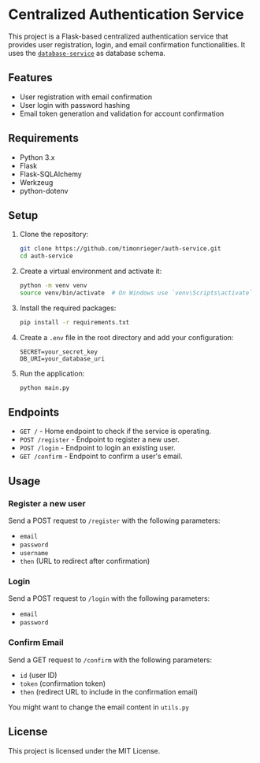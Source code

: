 # Centralized Authentication Service

This project is a Flask-based centralized authentication service that provides user registration, login, and email confirmation functionalities. It uses the [`database-service`](https://github.com/timonrieger/database-service.git) as database schema.

## Features

- User registration with email confirmation
- User login with password hashing
- Email token generation and validation for account confirmation

## Requirements

- Python 3.x
- Flask
- Flask-SQLAlchemy
- Werkzeug
- python-dotenv

## Setup

1. Clone the repository:
	```sh
	git clone https://github.com/timonrieger/auth-service.git
	cd auth-service
	```

2. Create a virtual environment and activate it:
	```sh
	python -m venv venv
	source venv/bin/activate  # On Windows use `venv\Scripts\activate`
	```

3. Install the required packages:
	```sh
	pip install -r requirements.txt
	```

4. Create a `.env` file in the root directory and add your configuration:
	```env
	SECRET=your_secret_key
	DB_URI=your_database_uri
	```

5. Run the application:
	```sh
	python main.py
	```

## Endpoints

- `GET /` - Home endpoint to check if the service is operating.
- `POST /register` - Endpoint to register a new user.
- `POST /login` - Endpoint to login an existing user.
- `GET /confirm` - Endpoint to confirm a user's email.

## Usage

### Register a new user

Send a POST request to `/register` with the following parameters:
- `email`
- `password`
- `username`
- `then` (URL to redirect after confirmation)

### Login

Send a POST request to `/login` with the following parameters:
- `email`
- `password`

### Confirm Email

Send a GET request to `/confirm` with the following parameters:
- `id` (user ID)
- `token` (confirmation token)
- `then` (redirect URL to include in the confirmation email)

You might want to change the email content in `utils.py`

## License

This project is licensed under the MIT License.